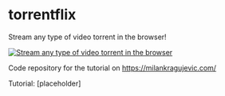 # torrentflix
Stream any type of video torrent in the browser!

[![Stream any type of video torrent in the browser](https://img.youtube.com/vi/6SsAOMd4Ruw/mqdefault.jpg)](https://www.youtube.com/watch?v=6SsAOMd4Ruw)

Code repository for the tutorial on https://milankragujevic.com/

Tutorial: [placeholder]
